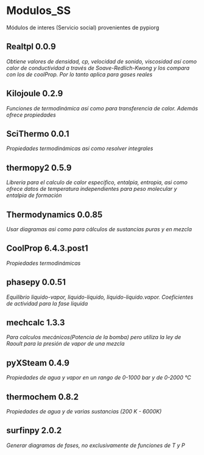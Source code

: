 # Modulos_SS
Módulos de interes (Servicio social) provenientes de pypiorg

## Realtpl 0.0.9
*Obtiene valores de densidad, cp, velocidad de sonido, viscosidad así como calor de conductividad a través de Soave-Redlich-Kwong y los compara con los de coolProp. Por lo tanto aplica para gases reales*

## Kilojoule 0.2.9
*Funciones de termodinámica así como para transferencia de calor. Además ofrece propiedades*

## SciThermo 0.0.1
*Propiedades termodinámicas asi como resolver integrales*

## thermopy2 0.5.9
*Libreria para el calculo de calor especifico, entalpia, entropia, asi como ofrece datos de temperatura independientes para peso molecular y entalpia de formación*

## Thermodynamics 0.0.85
*Usar diagramas asi como para cálculos de sustancias puras y en mezcla*

## CoolProp 6.4.3.post1
*Propiedades termodinámicas*

## phasepy 0.0.51
*Equilibrio liquido-vapor, liquido-liquido, liquido-liquido.vapor. Coeficientes de actividad para la fase liquida* 

## mechcalc 1.3.3
*Para calculos mecánicos(Potencia de la bomba) pero utiliza la ley de Raoult para la presión de vapor de una mezcla*

## pyXSteam 0.4.9
*Propiedades de agua y vapor en un rango de 0-1000 bar y de 0-2000 °C*

## thermochem 0.8.2
*Propiedades de agua y de varias sustancias (200 K - 6000K)*

## surfinpy 2.0.2
*Generar diagramas de fases, no exclusivamente de funciones de T y P*

